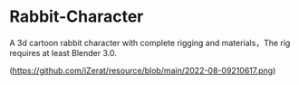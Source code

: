 # Rabbit-Character
A 3d cartoon rabbit character with complete rigging and materials，The rig requires at least Blender 3.0.

(https://github.com/iZerat/resource/blob/main/2022-08-09210617.png)
